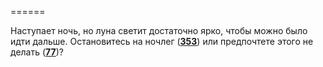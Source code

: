 ======

Наступает ночь, но луна светит достаточно ярко, чтобы можно было идти дальше. Остановитесь на ночлег ([**353**](#n_353)) или предпочтете этого не делать ([**77**](#n_77))?

